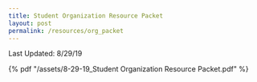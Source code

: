 ```yaml
---
title: Student Organization Resource Packet
layout: post
permalink: /resources/org_packet
---
```


Last Updated: 8/29/19<!--end_excerpt-->

{% pdf "/assets/8-29-19_Student Organization Resource Packet.pdf" %}
